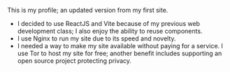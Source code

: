 This is my profile; an updated version from my first site. 

- I decided to use ReactJS and Vite because of my previous web development class; I also enjoy the ability to reuse components. 
- I use Nginx to run my site due to its speed and novelty.
- I needed a way to make my site available without paying for a service. I use Tor to host my site for free; another benefit includes supporting an open source project protecting privacy.